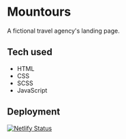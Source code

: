 # Mountours

A fictional travel agency's landing page.

## Tech used

- HTML
- CSS
- SCSS
- JavaScript

## Deployment

[![Netlify Status](https://api.netlify.com/api/v1/badges/ddf637fd-f313-43a4-b218-593ee08b335e/deploy-status)](https://app.netlify.com/sites/mountours/deploys)

